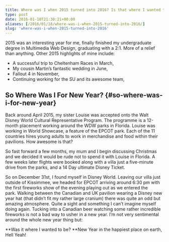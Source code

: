```yaml
---
title: Where was I when 2015 turned into 2016? Is that where I wanted to be?
type: post
date: 2016-01-18T21:30:21+00:00
aliases: [/2016/01/18/where-was-i-when-2015-turned-into-2016/]
slug: 'where-was-i-when-2015-turned-into-2016'
---
```

2015 was an interesting year for me, finally finished my undergraduate degree in Multimedia Web Design, graduating with a 2:1. More of a relief than anything. Other 2015 highlights of mine include:

  * A successful trip to Cheltenham Races in March,
  * My cousin Martin&#8217;s fantastic wedding in June,
  * Fallout 4 in November,
  * Continuing working for the SU and its awesome team,

## So Where Was I For New Year? {#so-where-was-i-for-new-year}

Back around April 2015, my sister Louise was accepted onto the Walt Disney World Cultural Representative Program. The programme is a 12-month placement working around the WDW parks in Florida. Louise was working in World Showcase, a feature of the EPCOT park. Each of the 11 countries hires young adults to work in merchandise and food within their pavilions. How awesome is that?

So fast forward a few months, my mum and I begin discussing Christmas and we decided it would be rude not to spend it with Louise in Florida. A few weeks later flights were booked along with a villa just a five-minute drive from the parks, and a 14 Day ultimate Disney Ticket.

So on December 31st, I found myself in Disney World. Leaving our villa just outside of Kissimmee, we headed for EPCOT arriving around 6:30 pm with the first fireworks show of the evening playing out as we entered the park. Walking between the Canadian and UK pavilion wearing a Disney new year hat (that didn&#8217;t fit my rather large cranium) there was quite an odd but amazing atmosphere. Quite a sight and something I can&#8217;t imagine myself doing again. Tucking into a Canadian beer watching some rather incredible fireworks is not a bad way to usher in a new year. I&#8217;m not very sentimental around the whole new year thing but:

**Was it where I wanted to be? **New Year in the happiest place on earth, Hell Yeah!

&nbsp;
